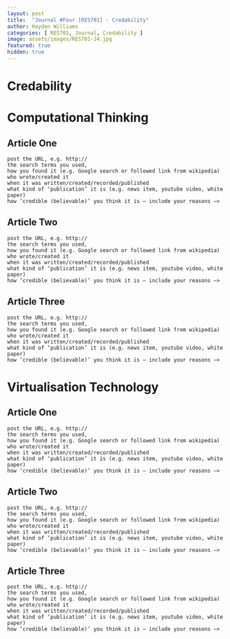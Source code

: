 ```yaml
---
layout: post
title:  "Journal #Four [RES701] - Credability" 
author: Hayden Williams
categories: [ RES701, Journal, Credability ]
image: assets/images/RES701-J4.jpg
featured: true
hidden: true
---
```


# Credability


# Computational Thinking


## Article One



    post the URL, e.g. http://
    the search terms you used,
    how you found it (e.g. Google search or followed link from wikipedia)
    who wrote/created it
    when it was written/created/recorded/published
    what kind of ‘publication’ it is (e.g. news item, youtube video, white paper)
    how ‘credible (believable)’ you think it is – include your reasons –>


## Article Two



    post the URL, e.g. http://
    the search terms you used,
    how you found it (e.g. Google search or followed link from wikipedia)
    who wrote/created it
    when it was written/created/recorded/published
    what kind of ‘publication’ it is (e.g. news item, youtube video, white paper)
    how ‘credible (believable)’ you think it is – include your reasons –>


## Article Three



    post the URL, e.g. http://
    the search terms you used,
    how you found it (e.g. Google search or followed link from wikipedia)
    who wrote/created it
    when it was written/created/recorded/published
    what kind of ‘publication’ it is (e.g. news item, youtube video, white paper)
    how ‘credible (believable)’ you think it is – include your reasons –>


# Virtualisation Technology


## Article One



    post the URL, e.g. http://
    the search terms you used,
    how you found it (e.g. Google search or followed link from wikipedia)
    who wrote/created it
    when it was written/created/recorded/published
    what kind of ‘publication’ it is (e.g. news item, youtube video, white paper)
    how ‘credible (believable)’ you think it is – include your reasons –>


## Article Two



    post the URL, e.g. http://
    the search terms you used,
    how you found it (e.g. Google search or followed link from wikipedia)
    who wrote/created it
    when it was written/created/recorded/published
    what kind of ‘publication’ it is (e.g. news item, youtube video, white paper)
    how ‘credible (believable)’ you think it is – include your reasons –>


## Article Three 


    post the URL, e.g. http://
    the search terms you used,
    how you found it (e.g. Google search or followed link from wikipedia)
    who wrote/created it
    when it was written/created/recorded/published
    what kind of ‘publication’ it is (e.g. news item, youtube video, white paper)
    how ‘credible (believable)’ you think it is – include your reasons –>
